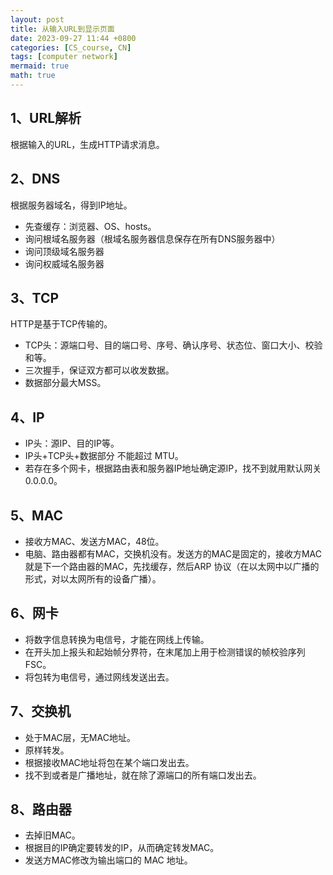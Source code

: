 ```yaml
---
layout: post
title: 从输入URL到显示页面
date: 2023-09-27 11:44 +0800
categories: [CS_course, CN]
tags: [computer network]
mermaid: true
math: true
---
```


## 1、URL解析

根据输入的URL，生成HTTP请求消息。

## 2、DNS

根据服务器域名，得到IP地址。

- 先查缓存：浏览器、OS、hosts。
- 询问根域名服务器（根域名服务器信息保存在所有DNS服务器中）
- 询问顶级域名服务器
- 询问权威域名服务器
  
## 3、TCP

HTTP是基于TCP传输的。

- TCP头：源端口号、目的端口号、序号、确认序号、状态位、窗口大小、校验和等。
- 三次握手，保证双方都可以收发数据。
- 数据部分最大MSS。

## 4、IP

- IP头：源IP、目的IP等。
- IP头+TCP头+数据部分 不能超过 MTU。
- 若存在多个网卡，根据路由表和服务器IP地址确定源IP，找不到就用默认网关0.0.0.0。
  
## 5、MAC

- 接收方MAC、发送方MAC，48位。
- 电脑、路由器都有MAC，交换机没有。发送方的MAC是固定的，接收方MAC就是下一个路由器的MAC，先找缓存，然后ARP 协议（在以太网中以广播的形式，对以太网所有的设备广播）。

## 6、网卡

- 将数字信息转换为电信号，才能在网线上传输。
- 在开头加上报头和起始帧分界符，在末尾加上用于检测错误的帧校验序列FSC。
- 将包转为电信号，通过网线发送出去。

## 7、交换机

- 处于MAC层，无MAC地址。
- 原样转发。
- 根据接收MAC地址将包在某个端口发出去。
- 找不到或者是广播地址，就在除了源端口的所有端口发出去。

## 8、路由器

- 去掉旧MAC。
- 根据目的IP确定要转发的IP，从而确定转发MAC。
- 发送方MAC修改为输出端口的 MAC 地址。

